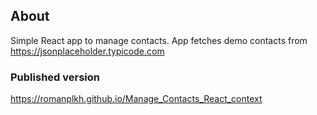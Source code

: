 ## About

Simple React app to manage contacts.
App fetches demo contacts from https://jsonplaceholder.typicode.com

### Published version

https://romanplkh.github.io/Manage_Contacts_React_context
